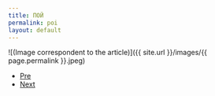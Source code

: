 ```yaml
---
title: ПОЙ
permalink: poi
layout: default
---
```



![(Image correspondent to the article)]({{ site.url }}/images/{{ page.permalink }}.jpeg)


+ [Pre](xxxx)
+ [Next](xxxx)

